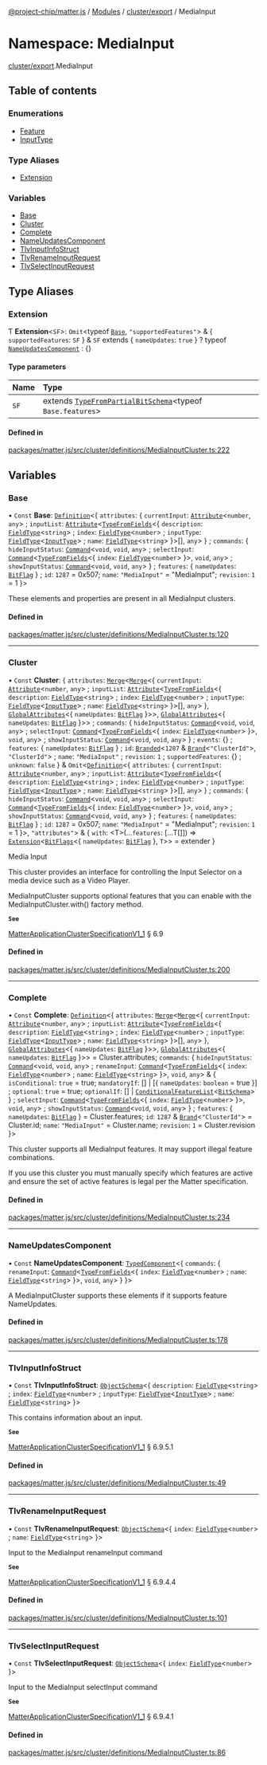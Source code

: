 [@project-chip/matter.js](../README.md) / [Modules](../modules.md) / [cluster/export](cluster_export.md) / MediaInput

# Namespace: MediaInput

[cluster/export](cluster_export.md).MediaInput

## Table of contents

### Enumerations

- [Feature](../enums/cluster_export.MediaInput.Feature.md)
- [InputType](../enums/cluster_export.MediaInput.InputType.md)

### Type Aliases

- [Extension](cluster_export.MediaInput.md#extension)

### Variables

- [Base](cluster_export.MediaInput.md#base)
- [Cluster](cluster_export.MediaInput.md#cluster)
- [Complete](cluster_export.MediaInput.md#complete)
- [NameUpdatesComponent](cluster_export.MediaInput.md#nameupdatescomponent)
- [TlvInputInfoStruct](cluster_export.MediaInput.md#tlvinputinfostruct)
- [TlvRenameInputRequest](cluster_export.MediaInput.md#tlvrenameinputrequest)
- [TlvSelectInputRequest](cluster_export.MediaInput.md#tlvselectinputrequest)

## Type Aliases

### Extension

Ƭ **Extension**\<`SF`\>: `Omit`\<typeof [`Base`](cluster_export.MediaInput.md#base), ``"supportedFeatures"``\> & \{ `supportedFeatures`: `SF`  } & `SF` extends \{ `nameUpdates`: ``true``  } ? typeof [`NameUpdatesComponent`](cluster_export.MediaInput.md#nameupdatescomponent) : {}

#### Type parameters

| Name | Type |
| :------ | :------ |
| `SF` | extends [`TypeFromPartialBitSchema`](schema_export.md#typefrompartialbitschema)\<typeof `Base.features`\> |

#### Defined in

[packages/matter.js/src/cluster/definitions/MediaInputCluster.ts:222](https://github.com/project-chip/matter.js/blob/e87b236f/packages/matter.js/src/cluster/definitions/MediaInputCluster.ts#L222)

## Variables

### Base

• `Const` **Base**: [`Definition`](cluster_export.ClusterFactory.md#definition)\<\{ `attributes`: \{ `currentInput`: [`Attribute`](cluster_export.md#attribute)\<`number`, `any`\> ; `inputList`: [`Attribute`](cluster_export.md#attribute)\<[`TypeFromFields`](tlv_export.md#typefromfields)\<\{ `description`: [`FieldType`](../interfaces/tlv_export.FieldType.md)\<`string`\> ; `index`: [`FieldType`](../interfaces/tlv_export.FieldType.md)\<`number`\> ; `inputType`: [`FieldType`](../interfaces/tlv_export.FieldType.md)\<[`InputType`](../enums/cluster_export.MediaInput.InputType.md)\> ; `name`: [`FieldType`](../interfaces/tlv_export.FieldType.md)\<`string`\>  }\>[], `any`\>  } ; `commands`: \{ `hideInputStatus`: [`Command`](cluster_export.md#command)\<`void`, `void`, `any`\> ; `selectInput`: [`Command`](cluster_export.md#command)\<[`TypeFromFields`](tlv_export.md#typefromfields)\<\{ `index`: [`FieldType`](../interfaces/tlv_export.FieldType.md)\<`number`\>  }\>, `void`, `any`\> ; `showInputStatus`: [`Command`](cluster_export.md#command)\<`void`, `void`, `any`\>  } ; `features`: \{ `nameUpdates`: [`BitFlag`](schema_export.md#bitflag-1)  } ; `id`: ``1287`` = 0x507; `name`: ``"MediaInput"`` = "MediaInput"; `revision`: ``1`` = 1 }\>

These elements and properties are present in all MediaInput clusters.

#### Defined in

[packages/matter.js/src/cluster/definitions/MediaInputCluster.ts:120](https://github.com/project-chip/matter.js/blob/e87b236f/packages/matter.js/src/cluster/definitions/MediaInputCluster.ts#L120)

___

### Cluster

• `Const` **Cluster**: \{ `attributes`: [`Merge`](util_export.md#merge)\<[`Merge`](util_export.md#merge)\<\{ `currentInput`: [`Attribute`](cluster_export.md#attribute)\<`number`, `any`\> ; `inputList`: [`Attribute`](cluster_export.md#attribute)\<[`TypeFromFields`](tlv_export.md#typefromfields)\<\{ `description`: [`FieldType`](../interfaces/tlv_export.FieldType.md)\<`string`\> ; `index`: [`FieldType`](../interfaces/tlv_export.FieldType.md)\<`number`\> ; `inputType`: [`FieldType`](../interfaces/tlv_export.FieldType.md)\<[`InputType`](../enums/cluster_export.MediaInput.InputType.md)\> ; `name`: [`FieldType`](../interfaces/tlv_export.FieldType.md)\<`string`\>  }\>[], `any`\>  }, [`GlobalAttributes`](cluster_export.md#globalattributes-1)\<\{ `nameUpdates`: [`BitFlag`](schema_export.md#bitflag-1)  }\>\>, [`GlobalAttributes`](cluster_export.md#globalattributes-1)\<\{ `nameUpdates`: [`BitFlag`](schema_export.md#bitflag-1)  }\>\> ; `commands`: \{ `hideInputStatus`: [`Command`](cluster_export.md#command)\<`void`, `void`, `any`\> ; `selectInput`: [`Command`](cluster_export.md#command)\<[`TypeFromFields`](tlv_export.md#typefromfields)\<\{ `index`: [`FieldType`](../interfaces/tlv_export.FieldType.md)\<`number`\>  }\>, `void`, `any`\> ; `showInputStatus`: [`Command`](cluster_export.md#command)\<`void`, `void`, `any`\>  } ; `events`: {} ; `features`: \{ `nameUpdates`: [`BitFlag`](schema_export.md#bitflag-1)  } ; `id`: [`Branded`](util_export.md#branded)\<``1287`` & [`Brand`](util_export.md#brand)\<``"ClusterId"``\>, ``"ClusterId"``\> ; `name`: ``"MediaInput"`` ; `revision`: ``1`` ; `supportedFeatures`: {} ; `unknown`: ``false``  } & `Omit`\<[`Definition`](cluster_export.ClusterFactory.md#definition)\<\{ `attributes`: \{ `currentInput`: [`Attribute`](cluster_export.md#attribute)\<`number`, `any`\> ; `inputList`: [`Attribute`](cluster_export.md#attribute)\<[`TypeFromFields`](tlv_export.md#typefromfields)\<\{ `description`: [`FieldType`](../interfaces/tlv_export.FieldType.md)\<`string`\> ; `index`: [`FieldType`](../interfaces/tlv_export.FieldType.md)\<`number`\> ; `inputType`: [`FieldType`](../interfaces/tlv_export.FieldType.md)\<[`InputType`](../enums/cluster_export.MediaInput.InputType.md)\> ; `name`: [`FieldType`](../interfaces/tlv_export.FieldType.md)\<`string`\>  }\>[], `any`\>  } ; `commands`: \{ `hideInputStatus`: [`Command`](cluster_export.md#command)\<`void`, `void`, `any`\> ; `selectInput`: [`Command`](cluster_export.md#command)\<[`TypeFromFields`](tlv_export.md#typefromfields)\<\{ `index`: [`FieldType`](../interfaces/tlv_export.FieldType.md)\<`number`\>  }\>, `void`, `any`\> ; `showInputStatus`: [`Command`](cluster_export.md#command)\<`void`, `void`, `any`\>  } ; `features`: \{ `nameUpdates`: [`BitFlag`](schema_export.md#bitflag-1)  } ; `id`: ``1287`` = 0x507; `name`: ``"MediaInput"`` = "MediaInput"; `revision`: ``1`` = 1 }\>, ``"attributes"``\> & \{ `with`: \<T\>(...`features`: [...T[]]) => [`Extension`](cluster_export.MediaInput.md#extension)\<[`BitFlags`](schema_export.md#bitflags)\<\{ `nameUpdates`: [`BitFlag`](schema_export.md#bitflag-1)  }, `T`\>\> = extender }

Media Input

This cluster provides an interface for controlling the Input Selector on a media device such as a Video Player.

MediaInputCluster supports optional features that you can enable with the MediaInputCluster.with() factory
method.

**`See`**

[MatterApplicationClusterSpecificationV1_1](../interfaces/spec_export.MatterApplicationClusterSpecificationV1_1.md) § 6.9

#### Defined in

[packages/matter.js/src/cluster/definitions/MediaInputCluster.ts:200](https://github.com/project-chip/matter.js/blob/e87b236f/packages/matter.js/src/cluster/definitions/MediaInputCluster.ts#L200)

___

### Complete

• `Const` **Complete**: [`Definition`](cluster_export.ClusterFactory.md#definition)\<\{ `attributes`: [`Merge`](util_export.md#merge)\<[`Merge`](util_export.md#merge)\<\{ `currentInput`: [`Attribute`](cluster_export.md#attribute)\<`number`, `any`\> ; `inputList`: [`Attribute`](cluster_export.md#attribute)\<[`TypeFromFields`](tlv_export.md#typefromfields)\<\{ `description`: [`FieldType`](../interfaces/tlv_export.FieldType.md)\<`string`\> ; `index`: [`FieldType`](../interfaces/tlv_export.FieldType.md)\<`number`\> ; `inputType`: [`FieldType`](../interfaces/tlv_export.FieldType.md)\<[`InputType`](../enums/cluster_export.MediaInput.InputType.md)\> ; `name`: [`FieldType`](../interfaces/tlv_export.FieldType.md)\<`string`\>  }\>[], `any`\>  }, [`GlobalAttributes`](cluster_export.md#globalattributes-1)\<\{ `nameUpdates`: [`BitFlag`](schema_export.md#bitflag-1)  }\>\>, [`GlobalAttributes`](cluster_export.md#globalattributes-1)\<\{ `nameUpdates`: [`BitFlag`](schema_export.md#bitflag-1)  }\>\> = Cluster.attributes; `commands`: \{ `hideInputStatus`: [`Command`](cluster_export.md#command)\<`void`, `void`, `any`\> ; `renameInput`: [`Command`](cluster_export.md#command)\<[`TypeFromFields`](tlv_export.md#typefromfields)\<\{ `index`: [`FieldType`](../interfaces/tlv_export.FieldType.md)\<`number`\> ; `name`: [`FieldType`](../interfaces/tlv_export.FieldType.md)\<`string`\>  }\>, `void`, `any`\> & \{ `isConditional`: ``true`` = true; `mandatoryIf`: [] \| [\{ `nameUpdates`: `boolean` = true }] ; `optional`: ``true`` = true; `optionalIf`: [] \| [`ConditionalFeatureList`](cluster_export.md#conditionalfeaturelist)\<[`BitSchema`](schema_export.md#bitschema)\>  } ; `selectInput`: [`Command`](cluster_export.md#command)\<[`TypeFromFields`](tlv_export.md#typefromfields)\<\{ `index`: [`FieldType`](../interfaces/tlv_export.FieldType.md)\<`number`\>  }\>, `void`, `any`\> ; `showInputStatus`: [`Command`](cluster_export.md#command)\<`void`, `void`, `any`\>  } ; `features`: \{ `nameUpdates`: [`BitFlag`](schema_export.md#bitflag-1)  } = Cluster.features; `id`: ``1287`` & [`Brand`](util_export.md#brand)\<``"ClusterId"``\> = Cluster.id; `name`: ``"MediaInput"`` = Cluster.name; `revision`: ``1`` = Cluster.revision }\>

This cluster supports all MediaInput features. It may support illegal feature combinations.

If you use this cluster you must manually specify which features are active and ensure the set of active
features is legal per the Matter specification.

#### Defined in

[packages/matter.js/src/cluster/definitions/MediaInputCluster.ts:234](https://github.com/project-chip/matter.js/blob/e87b236f/packages/matter.js/src/cluster/definitions/MediaInputCluster.ts#L234)

___

### NameUpdatesComponent

• `Const` **NameUpdatesComponent**: [`TypedComponent`](../interfaces/cluster_export.ClusterFactory.TypedComponent.md)\<\{ `commands`: \{ `renameInput`: [`Command`](cluster_export.md#command)\<[`TypeFromFields`](tlv_export.md#typefromfields)\<\{ `index`: [`FieldType`](../interfaces/tlv_export.FieldType.md)\<`number`\> ; `name`: [`FieldType`](../interfaces/tlv_export.FieldType.md)\<`string`\>  }\>, `void`, `any`\>  }  }\>

A MediaInputCluster supports these elements if it supports feature NameUpdates.

#### Defined in

[packages/matter.js/src/cluster/definitions/MediaInputCluster.ts:178](https://github.com/project-chip/matter.js/blob/e87b236f/packages/matter.js/src/cluster/definitions/MediaInputCluster.ts#L178)

___

### TlvInputInfoStruct

• `Const` **TlvInputInfoStruct**: [`ObjectSchema`](../classes/tlv_export.ObjectSchema.md)\<\{ `description`: [`FieldType`](../interfaces/tlv_export.FieldType.md)\<`string`\> ; `index`: [`FieldType`](../interfaces/tlv_export.FieldType.md)\<`number`\> ; `inputType`: [`FieldType`](../interfaces/tlv_export.FieldType.md)\<[`InputType`](../enums/cluster_export.MediaInput.InputType.md)\> ; `name`: [`FieldType`](../interfaces/tlv_export.FieldType.md)\<`string`\>  }\>

This contains information about an input.

**`See`**

[MatterApplicationClusterSpecificationV1_1](../interfaces/spec_export.MatterApplicationClusterSpecificationV1_1.md) § 6.9.5.1

#### Defined in

[packages/matter.js/src/cluster/definitions/MediaInputCluster.ts:49](https://github.com/project-chip/matter.js/blob/e87b236f/packages/matter.js/src/cluster/definitions/MediaInputCluster.ts#L49)

___

### TlvRenameInputRequest

• `Const` **TlvRenameInputRequest**: [`ObjectSchema`](../classes/tlv_export.ObjectSchema.md)\<\{ `index`: [`FieldType`](../interfaces/tlv_export.FieldType.md)\<`number`\> ; `name`: [`FieldType`](../interfaces/tlv_export.FieldType.md)\<`string`\>  }\>

Input to the MediaInput renameInput command

**`See`**

[MatterApplicationClusterSpecificationV1_1](../interfaces/spec_export.MatterApplicationClusterSpecificationV1_1.md) § 6.9.4.4

#### Defined in

[packages/matter.js/src/cluster/definitions/MediaInputCluster.ts:101](https://github.com/project-chip/matter.js/blob/e87b236f/packages/matter.js/src/cluster/definitions/MediaInputCluster.ts#L101)

___

### TlvSelectInputRequest

• `Const` **TlvSelectInputRequest**: [`ObjectSchema`](../classes/tlv_export.ObjectSchema.md)\<\{ `index`: [`FieldType`](../interfaces/tlv_export.FieldType.md)\<`number`\>  }\>

Input to the MediaInput selectInput command

**`See`**

[MatterApplicationClusterSpecificationV1_1](../interfaces/spec_export.MatterApplicationClusterSpecificationV1_1.md) § 6.9.4.1

#### Defined in

[packages/matter.js/src/cluster/definitions/MediaInputCluster.ts:86](https://github.com/project-chip/matter.js/blob/e87b236f/packages/matter.js/src/cluster/definitions/MediaInputCluster.ts#L86)

